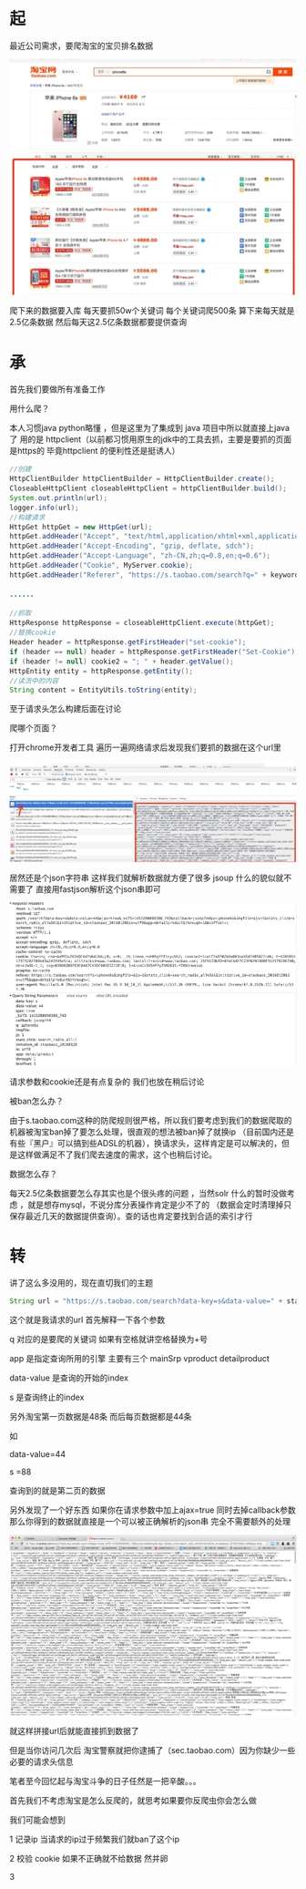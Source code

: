 <!--
  author:donar
  head:http://www.easyicon.net/api/resizeApi.php?id=556429&size=128
  date:2016-06-10
  title:爬淘宝排名数据
  tags:爬虫
  category:技术笔记
  status:publish
  summary:用多种技术避免了被淘宝ban的情况
-->

起
=

最近公司需求，要爬淘宝的宝贝排名数据

![](resources/96FDA0D65636B8DE36772DDD83EA0F0E.jpg)

爬下来的数据要入库 每天要抓50w个关键词 每个关键词爬500条 算下来每天就是2.5亿条数据 然后每天这2.5亿条数据都要提供查询

承
=

首先我们要做所有准备工作

用什么爬？ 

本人习惯java python略懂 ，但是这里为了集成到 java 项目中所以就直接上java了 用的是 httpclient（以前都习惯用原生的jdk中的工具去抓，主要是要抓的页面是https的 毕竟httpclient 的便利性还是挺诱人）

```java
//创建
HttpClientBuilder httpClientBuilder = HttpClientBuilder.create();
CloseableHttpClient closeableHttpClient = httpClientBuilder.build();
System.out.println(url);
logger.info(url);
//构建请求
HttpGet httpGet = new HttpGet(url);
httpGet.addHeader("Accept", "text/html,application/xhtml+xml,application/xml;q=0.9,image/webp,*/*;q=0.8");
httpGet.addHeader("Accept-Encoding", "gzip, deflate, sdch");
httpGet.addHeader("Accept-Language", "zh-CN,zh;q=0.8,en;q=0.6");
httpGet.addHeader("Cookie", MyServer.cookie);
httpGet.addHeader("Referer", "https://s.taobao.com/search?q=" + keyword + "&imgfile=&commend=all&ssid=s5-e&search_type=item&sourceId=tb.index&spm=a21bo.7724922.8452-taobao-item.1&ie=utf8&initiative_id=tbindexz_20160118");

......

//抓取
HttpResponse httpResponse = closeableHttpClient.execute(httpGet);
//替换cookie
Header header = httpResponse.getFirstHeader("set-cookie");
if (header == null) header = httpResponse.getFirstHeader("Set-Cookie");
if (header != null) cookie2 = "; " + header.getValue();
HttpEntity entity = httpResponse.getEntity();
//读流中的内容
String content = EntityUtils.toString(entity);
```

至于请求头怎么构建后面在讨论



爬哪个页面？

打开chrome开发者工具 遍历一遍网络请求后发现我们要抓的数据在这个url里

![](resources/D4CAE29DE93F2AE0D580E039D9FC781C.jpg)

居然还是个json字符串 这样我们就解析数据就方便了很多 jsoup 什么的貌似就不需要了 直接用fastjson解析这个json串即可

 ![](resources/F19A7B5B1477E7CE154630F040F36C8C.jpg)

请求参数和cookie还是有点复杂的 我们也放在稍后讨论

被ban怎么办？

由于s.taobao.com这种的防爬规则很严格，所以我们要考虑到我们的数据爬取的机器被淘宝ban掉了要怎么处理，很直观的想法被ban掉了就换ip （目前国内还是有些『黑户』可以搞到些ADSL的机器），换请求头，这样肯定是可以解决的，但是这样做满足不了我们爬去速度的需求，这个也稍后讨论。

数据怎么存？

每天2.5亿条数据要怎么存其实也是个很头疼的问题 ，当然solr 什么的暂时没做考虑 ，就是想存mysql，不说分库分表操作肯定是少不了的 （数据会定时清理掉只保存最近几天的数据提供查询）。查的话也肯定要找到合适的索引才行



转
=

讲了这么多没用的，现在直切我们的主题

```java
String url = "https://s.taobao.com/search?data-key=s&data-value=" + start + "&ajax=true&q=" + keyword + "&imgfile=&ie=utf8&app=" + app + "&s=" + end + "&stats_click=search_radio_all:1&initiative_id=staobaoz_20160118&bcoffset=1&ntoffset=1";
```

这个就是我请求的url 首先解释一下各个参数 

q 对应的是要爬的关键词 如果有空格就讲空格替换为+号 

app 是指定查询所用的引擎 主要有三个 mainSrp vproduct detailproduct

data-value 是查询的开始的index 

s 是查询终止的index

另外淘宝第一页数据是48条 而后每页数据都是44条

如

data-value=44

s =88 

查询到的就是第二页的数据

另外发现了一个好东西 如果你在请求参数中加上ajax=true 同时去掉callback参数 那么你得到的数据就直接是一个可以被正确解析的json串 完全不需要额外的处理

![](resources/356EB8ECEE5968D98DD207461877CF3D.jpg)

就这样拼接url后就能直接抓到数据了 

但是当你访问几次后 淘宝警察就把你逮捕了（sec.taobao.com）因为你缺少一些必要的请求头信息

笔者至今回忆起与淘宝斗争的日子任然是一把辛酸。。。

首先我们不考虑淘宝是怎么反爬的，就思考如果要你反爬虫你会怎么做

我们可能会想到

1 记录ip 当请求的ip过于频繁我们就ban了这个ip

2 校验 cookie 如果不正确就不给数据 然并卵

3
